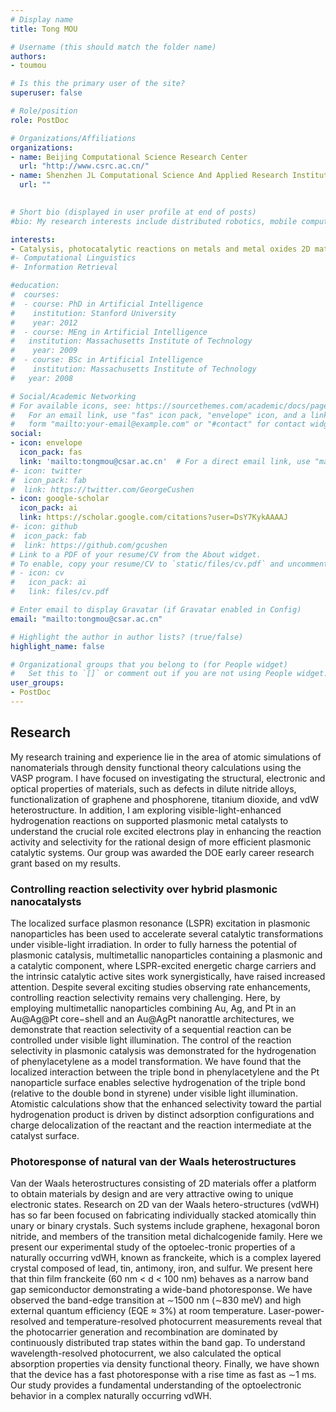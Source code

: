 ```yaml
---
# Display name
title: Tong MOU

# Username (this should match the folder name)
authors:
- toumou

# Is this the primary user of the site?
superuser: false

# Role/position
role: PostDoc

# Organizations/Affiliations
organizations:
- name: Beijing Computational Science Research Center
  url: "http://www.csrc.ac.cn/"
- name: Shenzhen JL Computational Science And Applied Research Institute
  url: ""
  

# Short bio (displayed in user profile at end of posts)
#bio: My research interests include distributed robotics, mobile computing and programmable matter.

interests:
- Catalysis, photocatalytic reactions on metals and metal oxides 2D material
#- Computational Linguistics
#- Information Retrieval

#education:
#  courses:
#  - course: PhD in Artificial Intelligence
#    institution: Stanford University
#    year: 2012
#  - course: MEng in Artificial Intelligence
#   institution: Massachusetts Institute of Technology
#    year: 2009
#  - course: BSc in Artificial Intelligence
#    institution: Massachusetts Institute of Technology
#   year: 2008

# Social/Academic Networking
# For available icons, see: https://sourcethemes.com/academic/docs/page-builder/#icons
#   For an email link, use "fas" icon pack, "envelope" icon, and a link in the
#   form "mailto:your-email@example.com" or "#contact" for contact widget.
social:
- icon: envelope
  icon_pack: fas
  link: 'mailto:tongmou@csar.ac.cn'  # For a direct email link, use "mailto:test@example.org".
#- icon: twitter
#  icon_pack: fab
#  link: https://twitter.com/GeorgeCushen
- icon: google-scholar
  icon_pack: ai
  link: https://scholar.google.com/citations?user=DsY7KykAAAAJ
#- icon: github
#  icon_pack: fab
#  link: https://github.com/gcushen
# Link to a PDF of your resume/CV from the About widget.
# To enable, copy your resume/CV to `static/files/cv.pdf` and uncomment the lines below.
# - icon: cv
#   icon_pack: ai
#   link: files/cv.pdf

# Enter email to display Gravatar (if Gravatar enabled in Config)
email: "mailto:tongmou@csar.ac.cn"

# Highlight the author in author lists? (true/false)
highlight_name: false

# Organizational groups that you belong to (for People widget)
#   Set this to `[]` or comment out if you are not using People widget.
user_groups:
- PostDoc
---
```


## Research 
My research training and experience lie in the area of atomic simulations of nanomaterials through density functional theory calculations using the VASP program. I have focused on investigating the structural, electronic and optical properties of materials, such as defects in dilute nitride alloys, functionalization of graphene and phosphorene, titanium dioxide, and vdW heterostructure. In addition, I am exploring visible-light-enhanced hydrogenation reactions on supported plasmonic metal catalysts to understand the crucial role excited electrons play in enhancing the reaction activity and selectivity for the rational design of more efficient plasmonic catalytic systems. Our group was awarded the DOE early career research grant based on my results.
### Controlling reaction selectivity over hybrid plasmonic nanocatalysts

The localized surface plasmon resonance (LSPR) excitation in plasmonic nanoparticles has been used to accelerate several catalytic transformations under visible-light irradiation. In order to fully harness the potential of plasmonic catalysis, multimetallic nanoparticles containing a plasmonic and a catalytic component, where LSPR-excited energetic charge carriers and the intrinsic catalytic active sites work synergistically, have raised increased attention. Despite several exciting studies observing rate enhancements, controlling reaction selectivity remains very challenging. Here, by employing multimetallic nanoparticles combining Au, Ag, and Pt in an Au@Ag@Pt core−shell and an Au@AgPt nanorattle architectures, we demonstrate that reaction selectivity of a sequential reaction can be controlled under visible light illumination. The control of the reaction selectivity in plasmonic catalysis was demonstrated for the hydrogenation of phenylacetylene as a model transformation. We have found that the localized interaction between the triple bond in phenylacetylene and the Pt nanoparticle surface enables selective hydrogenation of the triple bond (relative to the double bond in styrene) under visible light illumination. Atomistic calculations show that the enhanced selectivity toward the partial hydrogenation product is driven by distinct adsorption configurations and charge delocalization of the reactant and the reaction intermediate at the catalyst surface. 
### Photoresponse of natural van der Waals heterostructures

Van der Waals heterostructures consisting of 2D materials offer a platform to obtain materials by design and are very attractive owing to unique electronic states. Research on 2D van der Waals hetero-structures (vdWH) has so far been focused on fabricating individually stacked atomically thin unary or binary crystals. Such systems include graphene, hexagonal boron nitride, and members of the transition metal dichalcogenide family. Here we present our experimental study of the optoelec-tronic properties of a naturally occurring vdWH, known as franckeite, which is a complex layered crystal composed of lead, tin, antimony, iron, and sulfur. We present here that thin film franckeite (60 nm < d < 100 nm) behaves as a narrow band gap semiconductor demonstrating a wide-band photoresponse. We have observed the band-edge transition at ∼1500 nm (∼830 meV) and high external quantum efficiency (EQE ≈ 3%) at room temperature. Laser-power-resolved and temperature-resolved photocurrent measurements reveal that the photocarrier generation and recombination are dominated by continuously distributed trap states within the band gap. To understand wavelength-resolved photocurrent, we also calculated the optical absorption properties via density functional theory. Finally, we have shown that the device has a fast photoresponse with a rise time as fast as ∼1 ms. Our study provides a fundamental understanding of the optoelectronic behavior in a complex naturally occurring vdWH.
